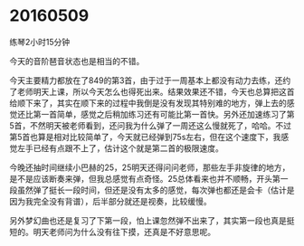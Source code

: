 # 20160509

练琴2小时15分钟

今天的音阶琶音状态也是相当的不错。

今天主要精力都放在了849的第3首，由于过于一周基本上都没有动力去练，还约了老师明天上课，所以今天怎么也得死出来。结果效果还不错，今天也总算把这首给顺下来了，其实在顺下来的过程中我倒是没有发现其特别难的地方，弹上去的感觉还比第一首简单，感觉之后稍加练习还有可能比第一首快。另外还加速练习了第5首，不然明天被老师看到，还问我为什么弹了一周还这么慢就死了，哈哈。不过第5首也算是相对比较简单了，今天就已经弹到75s左右，但在这个速度下，我感觉左手已经有点跟不上了，估计这个就是第二首的极限速度。

今晚还抽时间继续小巴赫的25，25明天还得问问老师，那些左手非旋律的地方，是不是应该断奏来弹，但我总感觉有点奇怪。25总体看来也并不顺畅，开头第一段虽然弹了挺长一段时间，但还是没有太多的感觉，每次弹也都还是会卡（估计是因为我完全没有背谱），后半部分就还是视奏，比较缓慢。

另外梦幻曲也还是复习了下第一段，怕上课忽然弹不出来了，其实第一段也真是挺短的。明天老师问为什么没有往下摸，还真是不好意思呢。